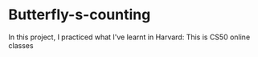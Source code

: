 # Butterfly-s-counting
In this project, I practiced what I've learnt in Harvard: This is CS50 online classes
